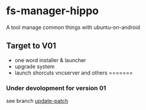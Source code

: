 # fs-manager-hippo
A tool manage common things with ubuntu-on-android


## Target to V01
- one word installer & launcher
- upgrade system
- launch shorcuts vncserver and others
=======
### Under devolopment for version 01
see branch [update-patch](https://github.com/RandomCoderOrg/fs-manager-hippo/tree/update-patch)

